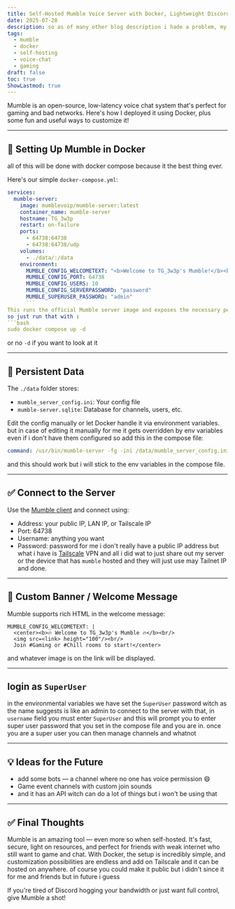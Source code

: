 ```yaml
---
title: Self-Hosted Mumble Voice Server with Docker, Lightweight Discord Alternative
date: 2025-07-28
description: so as of many other blog description i hade a problem, my friend wanted to play some games but his internet is so bad that discord and Minecraft would take up all the bandwidth, witch he found out while experimenting. so i got on it and fount this thing called mumble, self hosted discord but extremely lightweight, here i will be setting that up.
tags:
  - mumble
  - docker
  - self-hosting
  - voice-chat
  - gaming
draft: false
toc: true
ShowLastmod: true
---
```

Mumble is an open-source, low-latency voice chat system that's perfect for gaming and bad networks. Here's how I deployed it using Docker, plus some fun and useful ways to customize it!

---
## 🐳 Setting Up Mumble in Docker
all of this will be done with docker compose because it the best thing ever.

Here's our simple `docker-compose.yml`:

```yaml
services:
  mumble-server:
    image: mumblevoip/mumble-server:latest
    container_name: mumble-server
    hostname: TG_3w3p
    restart: on-failure
    ports:
      - 64738:64738
      - 64738:64738/udp
    volumes:
      - ./data/:/data
    environment:
      MUMBLE_CONFIG_WELCOMETEXT: "<b>Welcome to TG_3w3p's Mumble!</b><br />Have fun."
      MUMBLE_CONFIG_PORT: 64738
      MUMBLE_CONFIG_USERS: 10
      MUMBLE_CONFIG_SERVERPASSWORD: "password"
      MUMBLE_SUPERUSER_PASSWORD: "admin"
      ```
This runs the official Mumble server image and exposes the necessary ports for voice traffic. All configuration is handled via environment variables or through the mumble_server_config.ini file in ./data. you can see more on this [here](https://github.com/mumble-voip/mumble-docker), documentation is kind of all over soo this is  great start. 
so just run that with :
```bash
sudo docker compose up -d
```
or no `-d` if you want to look at it

****
## 📁 Persistent Data
The `./data` folder stores:
- `mumble_server_config.ini`: Your config file
- `mumble-server.sqlite`: Database for channels, users, etc.

Edit the config manually or let Docker handle it via environment variables.
but in case of editing it manually for me it gets overridden by env variables even if i don't have them configured so add this in the compose file:
```yaml
command: /usr/bin/mumble-server -fg -ini /data/mumble_server_config.ini
```
and this should work but i will stick to the env variables in the compose file. 

****
## ✅ Connect to the Server
Use the [Mumble client](https://www.mumble.info/) and connect using:
- Address: your public IP, LAN IP, or Tailscale IP
- Port: 64738
- Username: anything you want
- Password: password
for me i don't really  have a public IP address but what i have is [Tailscale](https://tailscale.com/) VPN and all i did wat to just share out my server or the device that has `mumble` hosted and they will just use may Tailnet IP and done.

****
## 📜 Custom Banner / Welcome Message
Mumble supports rich HTML in the welcome message:
```env
MUMBLE_CONFIG_WELCOMETEXT: |
  <center><b>🔥 Welcome to TG_3w3p's Mumble 🔥</b><br/>
  <img src=<link> height="100"/><br/>
  Join #Gaming or #Chill rooms to start!</center>

```
and whatever image is on the link will be displayed.

****
## login as `SuperUser`
in the environmental variables we have set the `SuperUser` password witch as the name suggests is like an admin to connect to the server with that, in `username` field you must enter `SuperUser` and this will prompt you to enter super user password that you set in the compose file and you are in. 
once you are a super user you can then manage channels and whatnot

****
## 💡 Ideas for the Future
- add some bots — a channel where no one has voice permission 😄
- Game event channels with custom join sounds
- and it has an API witch can do a lot of things but i won't be using that 

****
## ✅ Final Thoughts
Mumble is an amazing tool — even more so when self-hosted. It's fast, secure, light on resources, and perfect for friends with weak internet who still want to game and chat. With Docker, the setup is incredibly simple, and customization possibilities are endless and add on Tailscale and it can be hosted on anywhere. of course you could make it public but i didn't since it for me and friends but in future i guess

If you're tired of Discord hogging your bandwidth or just want full control, give Mumble a shot!
